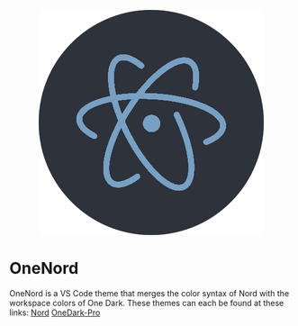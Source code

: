 <p align="center">
<img src="https://raw.githubusercontent.com/Taren-Ko/onenord/master/icon.png">
</p>

<h1>OneNord</h1>

OneNord is a VS Code theme that merges the color syntax of Nord with the workspace colors of One Dark.
These themes can each be found at these links:
[Nord](https://github.com/arcticicestudio/nord-visual-studio-code)
[OneDark-Pro](https://github.com/Binaryify/OneDark-Pro)
